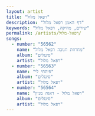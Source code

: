 ```yaml
---
layout: artist
title: "רפאל מלול"
description: "דף האמן רפאל מלול"
keywords: "שירים, מוזיקה, רפאל מלול"
permalink: /artists/רפאל-מלול/
songs:
  - number: "56562"
    name: "מחרוזת חנוכה רפאל מלול"
    album: "סינגלים"
    artist: "רפאל מלול"
  - number: "56563"
    name: "פיתחי לי"
    album: "סינגלים"
    artist: "רפאל מלול"
  - number: "56564"
    name: "רפאל מלול - דאגה מניין"
    album: "סינגלים"
    artist: "רפאל מלול"
---
```

